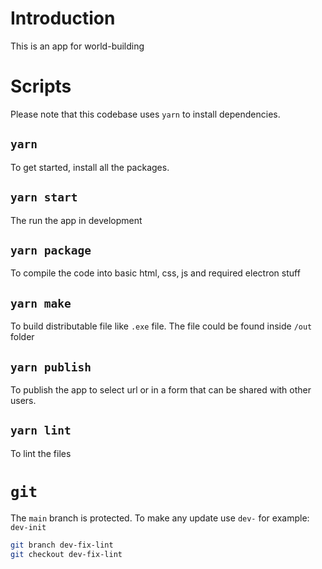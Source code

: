 # Introduction
This is an app for world-building

# Scripts

Please note that this codebase uses `yarn` to install dependencies.

## ```yarn```

To get started, install all the packages.

## ```yarn start```

The run the app in development

## ```yarn package```

To compile the code into basic html, css, js and required electron stuff

## ```yarn make```
To build distributable file like `.exe` file. The file could be found inside `/out` folder

## ```yarn publish```

To publish the app to select url or in a form that can be shared with other users.

## ```yarn lint```

To lint the files

# ```git```
The `main` branch is protected. To make any update use `dev-` for example: `dev-init`

```sh
git branch dev-fix-lint
git checkout dev-fix-lint
```
